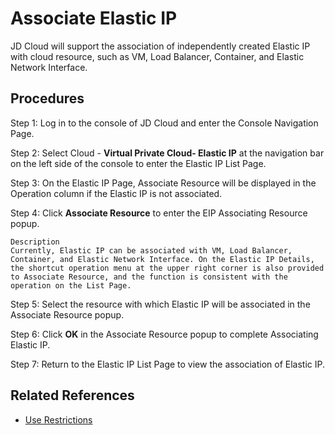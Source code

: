 # Associate Elastic IP

JD Cloud will support the association of independently created Elastic IP with cloud resource, such as VM, Load Balancer, Container, and Elastic Network Interface.

## Procedures

Step 1: Log in to the console of JD Cloud and enter the Console Navigation Page.

Step 2: Select Cloud - **Virtual Private Cloud- Elastic IP** at the navigation bar on the left side of the console to enter the Elastic IP List Page.

Step 3: On the Elastic IP Page, Associate Resource will be displayed in the Operation column if the Elastic IP is not associated.

Step 4: Click **Associate Resource** to enter the EIP Associating Resource popup.

	Description
	Currently, Elastic IP can be associated with VM, Load Balancer, Container, and Elastic Network Interface. On the Elastic IP Details, the shortcut operation menu at the upper right corner is also provided to Associate Resource, and the function is consistent with the operation on the List Page.

Step 5: Select the resource with which Elastic IP will be associated in the Associate Resource popup.

Step 6: Click **OK** in the Associate Resource popup to complete Associating Elastic IP.

Step 7: Return to the Elastic IP List Page to view the association of Elastic IP.

## Related References

- [Use Restrictions](../../Introduction/Restrictions.md)
